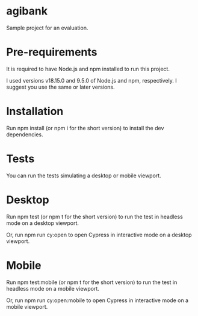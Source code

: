 # agibank
Sample project for an evaluation.

# Pre-requirements
It is required to have Node.js and npm installed to run this project.

I used versions v18.15.0 and 9.5.0 of Node.js and npm, respectively. I suggest you use the same or later versions.

# Installation
Run npm install (or npm i for the short version) to install the dev dependencies.

# Tests
You can run the tests simulating a desktop or mobile viewport.

# Desktop
Run npm test (or npm t for the short version) to run the test in headless mode on a desktop viewport.

Or, run npm run cy:open to open Cypress in interactive mode on a desktop viewport.

# Mobile
Run npm test:mobile (or npm t for the short version) to run the test in headless mode on a mobile viewport.

Or, run npm run cy:open:mobile to open Cypress in interactive mode on a mobile viewport.

